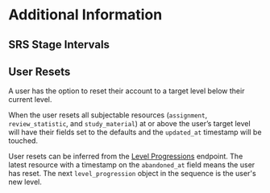 # Additional Information

## SRS Stage Intervals


## User Resets

A user has the option to reset their account to a target level below their current level.

When the user resets all subjectable resources (`assignment`, `review_statistic`, and `study_material`) at or above the user’s target level will have their fields set to the defaults and the `updated_at` timestamp will be touched.

User resets can be inferred from the [Level Progressions](#level-progressions) endpoint. The latest resource with a timestamp on the `abandoned_at` field means the user has reset. The next `level_progression` object in the sequence is the user's new level.
